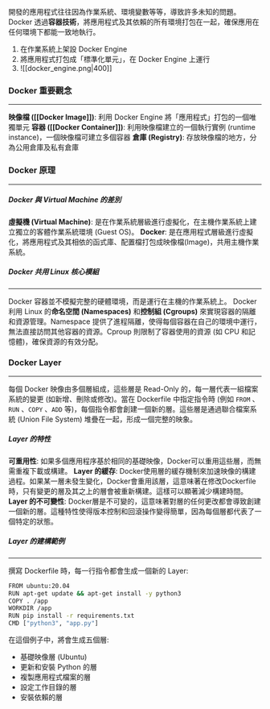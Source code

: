 
開發的應用程式往往因為作業系統、環境變數等等，導致許多未知的問題。Docker 透過**容器技術**，將應用程式及其依賴的所有環境打包在一起，確保應用在任何環境下都能一致地執行。
1. 在作業系統上架設 Docker Engine
2. 將應用程式打包成「標準化單元」，在 Docker Engine 上運行
3.  ![[docker_engine.png|400]]
### Docker 重要觀念
---
**映像檔 ([[Docker Image]])**: 利用 Docker Engine 將「應用程式」打包的一個唯獨單元
**容器 ([[Docker Container]])**: 利用映像檔建立的一個執行實例 (runtime instance)，一個映像檔可建立多個容器
**倉庫 (Registry)**: 存放映像檔的地方，分為公用倉庫及私有倉庫
### Docker 原理
---
##### Docker 與 Virtual Machine 的差別
**虛擬機 (Virtual Machine)**: 是在作業系統層級進行虛擬化，在主機作業系統上建立獨立的客體作業系統環境 (Guest OS)。
**Docker**: 是在應用程式層級進行虛擬化，將應用程式及其相依的函式庫、配置檔打包成映像檔(Image)，共用主機作業系統。
##### Docker 共用 Linux 核心模組
---
Docker 容器並不模擬完整的硬體環境，而是運行在主機的作業系統上。
Docker 利用 Linux 的**命名空間 (Namespaces)** 和**控制組 (Cgroups)** 來實現容器的隔離和資源管理。Namespace 提供了進程隔離，使得每個容器在自己的環境中運行，無法直接訪問其他容器的資源。Cproup 則限制了容器使用的資源 (如 CPU 和記憶體)，確保資源的有效分配。
### Docker Layer
---
每個 Docker 映像由多個層組成，這些層是 Read-Only 的，每一層代表一組檔案系統的變更 (如新增、刪除或修改)。當在 Dockerfile 中指定指令時 (例如 `FROM` 、`RUN` 、`COPY` 、`ADD` 等)，每個指令都會創建一個新的層。這些層是通過聯合檔案系統 (Union File System) 堆疊在一起，形成一個完整的映象。
##### Layer 的特性
**可重用性**: 如果多個應用程序基於相同的基礎映像，Docker可以重用這些層，而無需重複下載或構建。
**Layer 的緩存**: Docker使用層的緩存機制來加速映像的構建過程。如果某一層未發生變化，Docker會重用該層，這意味著在修改Dockerfile時，只有變更的層及其之上的層會被重新構建。這樣可以顯著減少構建時間。
**Layer 的不可變性**: Docker層是不可變的，這意味著對層的任何更改都會導致創建一個新的層。這種特性使得版本控制和回滾操作變得簡單，因為每個層都代表了一個特定的狀態。
##### Layer 的建構範例
---
撰寫 Dockerfile 時，每一行指令都會生成一個新的 Layer:
```sh
FROM ubuntu:20.04
RUN apt-get update && apt-get install -y python3
COPY . /app
WORKDIR /app
RUN pip install -r requirements.txt
CMD ["python3", "app.py"]
```
在這個例子中，將會生成五個層:
- 基礎映像層 (Ubuntu)
- 更新和安裝 Python 的層
- 複製應用程式檔案的層
- 設定工作目錄的層
- 安裝依賴的層
